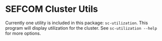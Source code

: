 SEFCOM Cluster Utils
====================

Currently one utility is included in this package: `sc-utilization`. This
program will display utilization for the cluster. See `sc-utilization --help`
for more options.
